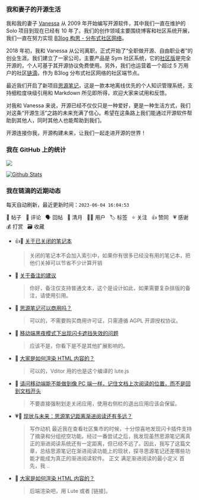 ### 我和妻子的开源生活

我和我的妻子 [Vanessa](https://github.com/Vanessa219) 从 2009 年开始编写开源软件，其中我们一直在维护的 Solo 项目到现在已经有 10 年了。我们的创作领域主要围绕博客和社区系统开展，我们一直在努力实现 [B3log 构思 - 分布式社区网络](https://ld246.com/article/1546941897596)。

2018 年初，我和 Vanessa 从公司离职，正式开始了“全职做开源、自由职业者”的创业生涯。我们建立了一家公司，主要产品是 Sym 社区系统，它的[社区版](https://github.com/88250/symphony)是完全开源的，个人可基于其开源协议免费使用。另外，我们也运营着一个超过 5 万用户的社区[链滴](https://ld246.com)，作为 B3log 分布式社区网络的社区端节点。

最近我们开启了新项目[思源笔记](https://github.com/siyuan-note/siyuan)，这是一款本地离线优先的个人知识管理系统，支持细粒度块级引用和 Markdown 所见即所得，欢迎大家来试用和反馈。

对我和 Vanessa 来说，开源已经不仅仅只是一种爱好，更是一种生活方式，我们对这条“开源生活”之路的未来充满了信心。希望在这条路上我们能通过开源软件帮助到其他人，同时其他人也能帮助到我们。

开源连接你我，开源构建未来，让我们一起走进开源的世界！

### 我在 GitHub 上的统计

<a title="Hits" target="_blank" href="https://github.com/88250/88250"><img src="https://hits.b3log.org/88250/88250.svg"></a>

[![Github Stats](https://github-readme-stats.vercel.app/api?username=88250&theme=tokyonight&show_icons=true)](https://github.com/88250)

<!--events start -->

### 我在链滴的近期动态

每天自动刷新，最近更新时间：`2023-06-04 16:04:53`

📝 帖子 &nbsp; 💬 评论 &nbsp; 🗣 回帖 &nbsp; 🌙 清月 &nbsp; 👨‍💻 用户 &nbsp; 🏷️ 标签 &nbsp; ⭐️ 关注 &nbsp; 👍 赞同 &nbsp; 💗 感谢 &nbsp; 💰 打赏 &nbsp; 🗃 收藏

* 👍💬 [关于已关闭的笔记本](https://ld246.com/article/1685702755592/comment/1685762014120#comments)

  > 关闭的笔记本不会加入索引中，如果你有很多已经没有用的笔记本，把他们关掉可以节省不少计算开销
* 💬 [关于备注的建议](https://ld246.com/article/1685708533441/comment/1685713395224#comments)

  > 你好，备注仅支持普通文本，这个是设计如此，如果需要复杂排版的备注，请使用引用。
* 💬 [思源笔记可以商用吗？](https://ld246.com/article/1685696406811/comment/1685697898716#comments)

  > 可以的，不需要购买商用许可证，只需遵循 AGPL 开源授权协议。
* 💬 [移动端黑夜模式下出现闪卡遮挡失效的问题](https://ld246.com/article/1685679190224/comment/1685694514722#comments)

  > 应该不是，你看下是不是其他扩展影响的。
* 💬 [大家是如何渲染 HTML 内容的？](https://ld246.com/article/1685607197194/comment/1685691984862#comments)

  > 可以的，Vditor 用的也是这个编译的 lute.js
* 💬 [请问移动端能不能做到像 PC 端一样，记住文档上次阅读的位置，而不是回到文档开头](https://ld246.com/article/1685690025910/comment/1685690077877#comments)

  > 不要直接强制划走关闭应用，使用右侧栏的退出应用应该会保留。
* 💗📝 [现状与未来：思源笔记距离渐进阅读还有多远？](https://ld246.com/article/1685557107913)

  > 写作动机 最近我在查看社区集市的时候，十分惊喜地发现闪卡插件支持了摘录和分组挖空功能。经过一番尝试之后，我发现虽然思源笔记离真正的渐进阅读系统还有一定距离，但已经不远了。因此，我写了这篇文章，总结思源笔记在渐进阅读功能上的现状，探寻思源笔记还差哪些功能才能成为真正的渐进阅读软件。 正文 满足渐进阅读的最小定义 首先，我 ..
* 💬 [大家是如何渲染 HTML 内容的？](https://ld246.com/article/1685607197194/comment/1685689348345#comments)

  > 后端渲染吧，用 Lute 或者 [链接]。


<!--events end -->
